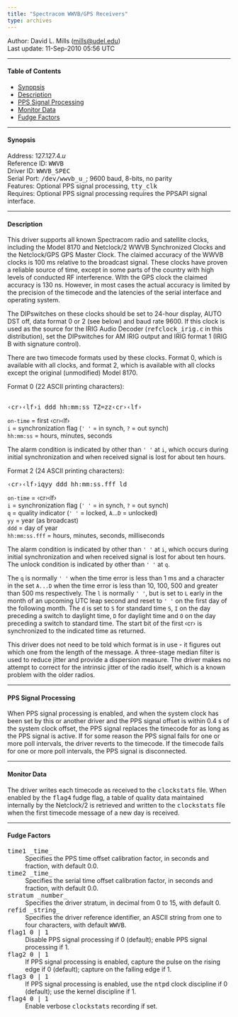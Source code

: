 ```yaml
---
title: "Spectracom WWVB/GPS Receivers"
type: archives
---
```


Author: David L. Mills (mills@udel.edu)  
Last update: 11-Sep-2010 05:56 UTC

* * *

#### Table of Contents

*   [Synopsis](/archives/drivers/driver4/#synopsis)
*   [Description](/archives/drivers/driver4/#description)
*   [PPS Signal Processing](/archives/drivers/driver4/#pps-signal-processing)
*   [Monitor Data](/archives/drivers/driver4/#monitor-data)
*   [Fudge Factors](/archives/drivers/driver4/#fudge-factors)

* * *

#### Synopsis

Address: 127.127.4._u_  
Reference ID: <tt>WWVB</tt>  
Driver ID: <tt>WWVB_SPEC</tt>  
Serial Port: <tt>/dev/wwvb_u_</tt>; 9600 baud, 8-bits, no parity  
Features: Optional PPS signal processing, <tt>tty_clk</tt>  
Requires: Optional PPS signal processing requires the PPSAPI signal interface.

* * *

#### Description

This driver supports all known Spectracom radio and satellite clocks, including the Model 8170 and Netclock/2 WWVB Synchronized Clocks and the Netclock/GPS GPS Master Clock. The claimed accuracy of the WWVB clocks is 100 <span class="style1">m</span>s relative to the broadcast signal. These clocks have proven a reliable source of time, except in some parts of the country with high levels of conducted RF interference. WIth the GPS clock the claimed accuracy is 130 ns. However, in most cases the actual accuracy is limited by the precision of the timecode and the latencies of the serial interface and operating system.

The DIPswitches on these clocks should be set to 24-hour display, AUTO DST off, data format 0 or 2 (see below) and baud rate 9600. If this clock is used as the source for the IRIG Audio Decoder (<tt>refclock_irig.c</tt> in this distribution), set the DIPswitches for AM IRIG output and IRIG format 1 (IRIG B with signature control).

There are two timecode formats used by these clocks. Format 0, which is available with all clocks, and format 2, which is available with all clocks except the original (unmodified) Model 8170.

Format 0 (22 ASCII printing characters): 

<pre> 
&lsaquo;cr&rsaquo;&lsaquo;lf&rsaquo;i ddd hh:mm:ss TZ=zz&lsaquo;cr&rsaquo;&lsaquo;lf&rsaquo;
</pre>

`on-time` = first &lsaquo;cr&rsaquo;&lsaquo;lf&rsaquo;  
`i` = synchronization flag (`' '` = in synch, `?` = out synch)  
`hh:mm:ss` = hours, minutes, seconds

The alarm condition is indicated by other than `' '` at `i`, which occurs during initial synchronization and when received signal is lost for about ten hours.

Format 2 (24 ASCII printing characters):  

<pre>
&lsaquo;cr&rsaquo;&lsaquo;lf&rsaquo;iqyy ddd hh:mm:ss.fff ld
</pre>

`on-time` = &lsaquo;cr&rsaquo;&lsaquo;lf&rsaquo;  
`i` = synchronization flag (`' '` = in synch, `?` = out synch)  
`q` = quality indicator (`' '` = locked, `A`...`D` = unlocked)  
`yy` = year (as broadcast)  
`ddd` = day of year  
`hh:mm:ss.fff` = hours, minutes, seconds, milliseconds

The alarm condition is indicated by other than `' '` at `i`, which occurs during initial synchronization and when received signal is lost for about ten hours. The unlock condition is indicated by other than `' '` at `q`.

The `q` is normally `' '` when the time error is less than 1 ms and a character in the set `A...D` when the time error is less than 10, 100, 500 and greater than 500 ms respectively. The `l` is normally `' '`, but is set to `L` early in the month of an upcoming UTC leap second and reset to `' '` on the first day of the following month. The `d` is set to `S` for standard time `S`, `I` on the day preceding a switch to daylight time, `D` for daylight time and `O` on the day preceding a switch to standard time. The start bit of the first &lsaquo;cr&rsaquo; is synchronized to the indicated time as returned.

This driver does not need to be told which format is in use - it figures out which one from the length of the message. A three-stage median filter is used to reduce jitter and provide a dispersion measure. The driver makes no attempt to correct for the intrinsic jitter of the radio itself, which is a known problem with the older radios.

* * *

#### PPS Signal Processing

When PPS signal processing is enabled, and when the system clock has been set by this or another driver and the PPS signal offset is within 0.4 s of the system clock offset, the PPS signal replaces the timecode for as long as the PPS signal is active. If for some reason the PPS signal fails for one or more poll intervals, the driver reverts to the timecode. If the timecode fails for one or more poll intervals, the PPS signal is disconnected.

* * *

#### Monitor Data

The driver writes each timecode as received to the <tt>clockstats</tt> file. When enabled by the <tt>flag4</tt> fudge flag, a table of quality data maintained internally by the Netclock/2 is retrieved and written to the <tt>clockstats</tt> file when the first timecode message of a new day is received.

* * *

#### Fudge Factors

<dl>

<dt><tt>time1 _time_</tt></dt>

<dd>Specifies the PPS time offset calibration factor, in seconds and fraction, with default 0.0.</dd>

<dt><tt>time2 _time_</tt></dt>

<dd>Specifies the serial time offset calibration factor, in seconds and fraction, with default 0.0.</dd>

<dt><tt>stratum _number_</tt></dt>

<dd>Specifies the driver stratum, in decimal from 0 to 15, with default 0.</dd>

<dt><tt>refid _string_</tt></dt>

<dd>Specifies the driver reference identifier, an ASCII string from one to four characters, with default <tt>WWVB</tt>.</dd>

<dt><tt>flag1 0 | 1</tt></dt>

<dd>Disable PPS signal processing if 0 (default); enable PPS signal processing if 1.</dd>

<dt><tt>flag2 0 | 1</tt></dt>

<dd>If PPS signal processing is enabled, capture the pulse on the rising edge if 0 (default); capture on the falling edge if 1.</dd>

<dt><tt>flag3 0 | 1</tt></dt>

<dd>If PPS signal processing is enabled, use the <tt>ntpd</tt> clock discipline if 0 (default); use the kernel discipline if 1.</dd>

<dt><tt>flag4 0 | 1</tt></dt>

<dd>Enable verbose <tt>clockstats</tt> recording if set.</dd>

</dl>
